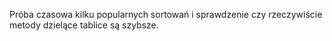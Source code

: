 Próba czasowa kilku popularnych sortowań i sprawdzenie czy rzeczywiście metody dzielące tablice są szybsze.

